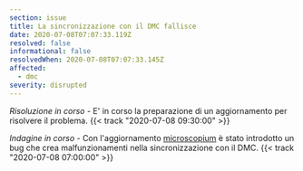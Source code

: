 ```yaml
---
section: issue
title: La sincronizzazione con il DMC fallisce
date: 2020-07-08T07:07:33.119Z
resolved: false
informational: false
resolvedWhen: 2020-07-08T07:07:33.145Z
affected:
  - dmc
severity: disrupted
---
```

*Risoluzione in corso* - E' in corso la preparazione di un aggiornamento per risolvere il problema. {{< track "2020-07-08 09:30:00" >}}

*Indagine in corso* - Con l'aggiornamento [microscopium](http://jenkins-yap.dnsalias.com/yap-team/yap/-/milestones/586) è stato introdotto un bug che crea malfunzionamenti nella sincronizzazione con il DMC. {{< track "2020-07-08 07:00:00" >}}

